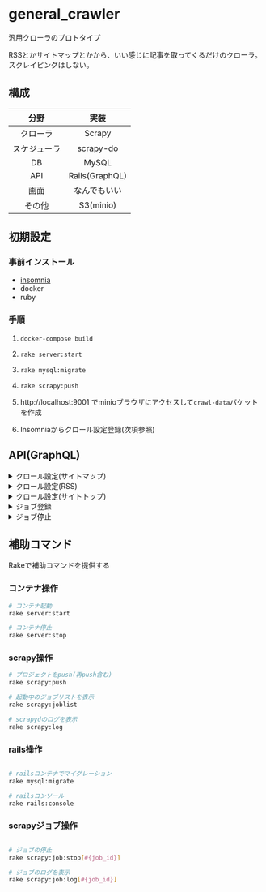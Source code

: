 # general_crawler
汎用クローラのプロトタイプ

RSSとかサイトマップとかから、いい感じに記事を取ってくるだけのクローラ。スクレイピングはしない。

## 構成
| 分野 | 実装 |
|:---:|:---:|
|クローラ|Scrapy|
|スケジューラ|scrapy-do|
|DB|MySQL|
|API|Rails(GraphQL)|
|画面|なんでもいい|
|その他|S3(minio)|

## 初期設定
### 事前インストール

- [insomnia](https://insomnia.rest/graphql/)
- docker
- ruby

### 手順
1. `docker-compose build`

2. `rake server:start`

3. `rake mysql:migrate`

4. `rake scrapy:push`

5. http://localhost:9001 でminioブラウザにアクセスして`crawl-data`バケットを作成

6. Insomniaからクロール設定登録(次項参照)

## API(GraphQL)

<details>

<summary>クロール設定(サイトマップ)</summary>

```graphql

mutation {
  createSitemapCrawlRequest(
    input: {
      jobType: "sitemap",
      sitemapUrl: "https://example.com/sitemap.xml",
      sitemapPatterns: ["sitemap-pt-post-2020-01"],
      exceptArticlePatterns: ["https://example.com/99999"],
      scheduleType: "now",
    }) {
    crawlRequest {
      id
      rules
    }
    result
  }
}
```

</details>


<details>

<summary>クロール設定(RSS)</summary>

```graphql

mutation {
  createRssCrawlRequest(
    input: {
      jobType: "rss",
      rssUrls: ["https://news.example.com/rss/foobar.xml"],
      tagName: "item",
      linkNodeName: "link",
      scheduleType: "now",
    }) {
    crawlRequest {
      id
      rules
    }
    result
  }
}
```

</details>

<details>

<summary>クロール設定(サイトトップ)</summary>

```graphql

mutation {
  createRegularCrawlRequest(
    input: {
      jobType: "regular",
      startUrls: ["https://corp.example.com/blog/articles"],
      indexPatterns: ["https://corp.example.com/blog/articles/page/[2|3]"],
      articlePatterns: ["https://corp.example.com/blog/\\d+"],
      exceptArticlePatterns:[],
      scheduleType: "intervals",
      intervalHours: 3
    }) {
    crawlRequest {
      id
      rules
    }
    result
  }
}
```

</details>


<details>

<summary>ジョブ登録</summary>

```graphql

mutation {
  scheduleJob(
    input: {
      requestId: 4,
      isDryrun: true
    }) {
    result
    isDryrun
  }
}

```

</details>

<details>

<summary>ジョブ停止</summary>

```graphql

mutation {
  cancelJob(
    input: {
      requestId: 15
    }) {
    result
  }
}

```

</details>

## 補助コマンド
Rakeで補助コマンドを提供する

### コンテナ操作

```bash
# コンテナ起動
rake server:start

# コンテナ停止
rake server:stop

```

### scrapy操作

```bash
# プロジェクトをpush(再push含む)
rake scrapy:push

# 起動中のジョブリストを表示
rake scrapy:joblist

# scrapydのログを表示
rake scrapy:log

```

### rails操作

```bash

# railsコンテナでマイグレーション
rake mysql:migrate

# railsコンソール
rake rails:console

```

### scrapyジョブ操作

```bash

# ジョブの停止
rake scrapy:job:stop[#{job_id}]

# ジョブのログを表示
rake scrapy:job:log[#{job_id}]

```

